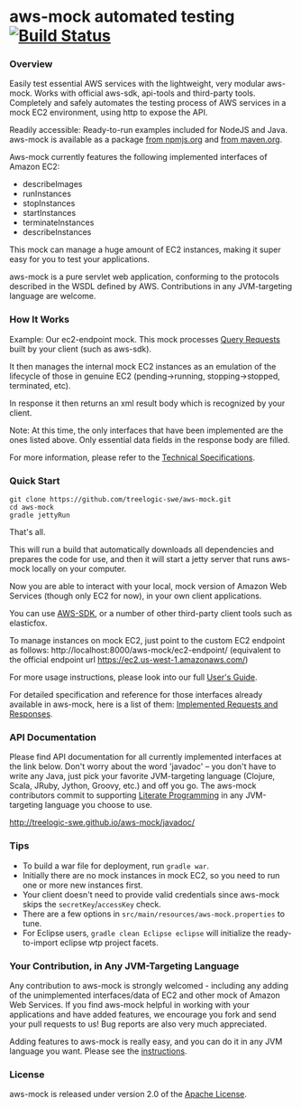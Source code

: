 aws-mock automated testing [![Build Status](https://travis-ci.org/treelogic-swe/aws-mock.png?branch=master)](https://travis-ci.org/treelogic-swe/aws-mock)
========

### Overview

Easily test essential AWS services with the lightweight, very modular aws-mock. Works with official aws-sdk, api-tools and third-party tools. 
Completely and safely automates the testing process of AWS services in a mock EC2 environment, using http to expose the API.

Readily accessible: Ready-to-run examples included for NodeJS and Java. aws-mock is available as a package [from npmjs.org](https://npmjs.org/package/aws-mock) and [from maven.org](http://search.maven.org/#browse%7C-1342745620).

Aws-mock currently features the following implemented interfaces of Amazon EC2: 
- describeImages
- runInstances
- stopInstances
- startInstances
- terminateInstances
- describeInstances

This mock can manage a huge amount of EC2 instances, making it super easy for you to test your applications. 

aws-mock is a pure servlet web application, conforming to the protocols described in the WSDL defined by AWS.  Contributions in any JVM-targeting language are welcome. 


### How It Works
Example: Our ec2-endpoint mock. 
This mock processes [Query Requests](http://docs.aws.amazon.com/AWSEC2/latest/UserGuide/using-query-api.html) built by your client (such as aws-sdk).

It then manages the internal mock EC2 instances as an emulation of the lifecycle of those in genuine EC2 (pending->running, stopping->stopped, terminated, etc).

In response it then returns an xml result body which is recognized by your client.

Note: At this time, the only interfaces that have been implemented are the ones listed above. Only essential data fields in the response body are filled.
 
For more information, please refer to the [Technical Specifications](https://github.com/treelogic-swe/aws-mock/wiki/Technical-Specifications). 


### Quick Start
```
git clone https://github.com/treelogic-swe/aws-mock.git
cd aws-mock
gradle jettyRun
```
That's all. 

This will run a build that automatically downloads all dependencies and prepares the code for use, and then it will start a jetty server that runs aws-mock locally on your computer.
 
Now you are able to interact with your local, mock version of Amazon Web Services (though only EC2 for now), in your own client applications.

You can use [AWS-SDK](http://aws.amazon.com/tools/), or a number of other third-party client tools such as elasticfox. 

To manage instances on mock EC2, just point to the custom EC2 endpoint as follows: 
http://localhost:8000/aws-mock/ec2-endpoint/ (equivalent to the official endpoint url https://ec2.us-west-1.amazonaws.com/)

For more usage instructions, please look into our full [User's Guide](https://github.com/treelogic-swe/aws-mock/wiki/User's-Guide).

For detailed specification and reference for those interfaces already available in aws-mock, here is a list of them: [Implemented Requests and Responses](https://github.com/treelogic-swe/aws-mock/wiki/Technical-Specifications#implemented-requests-and-responses-ec2).


### API Documentation
Please find API documentation for all currently implemented interfaces at the link below. Don't worry about the word 'javadoc' – you don't have to write any Java, just pick your favorite JVM-targeting language (Clojure, Scala, JRuby, Jython, Groovy, etc.) and off you go. The aws-mock contributors commit to supporting [Literate Programming](http://en.wikipedia.org/wiki/Literate_programming) in any JVM-targeting language you choose to use.

http://treelogic-swe.github.io/aws-mock/javadoc/


### Tips
- To build a war file for deployment, run `gradle war`.
- Initially there are no mock instances in mock EC2, so you need to run one or more new instances first. 
- Your client doesn't need to provide valid credentials since aws-mock skips the `secretKey`/`accessKey` check. 
- There are a few options in `src/main/resources/aws-mock.properties` to tune.
- For Eclipse users, `gradle clean Eclipse eclipse` will initialize the ready-to-import eclipse wtp project facets. 


### Your Contribution, in Any JVM-Targeting Language
Any contribution to aws-mock is strongly welcomed - including any adding of the unimplemented interfaces/data of EC2 and other mock of Amazon Web Services. If you find aws-mock helpful in working with your applications and have added features, we encourage you fork and send your pull requests to us! Bug reports are also very much appreciated.

Adding features to aws-mock is really easy, and you can do it in any JVM language you want. Please see the [instructions](http://treelogic-swe.github.io/aws-mock/mdwiki.html#!contributing.md).

### License
aws-mock is released under version 2.0 of the [Apache License](http://www.apache.org/licenses/LICENSE-2.0).
